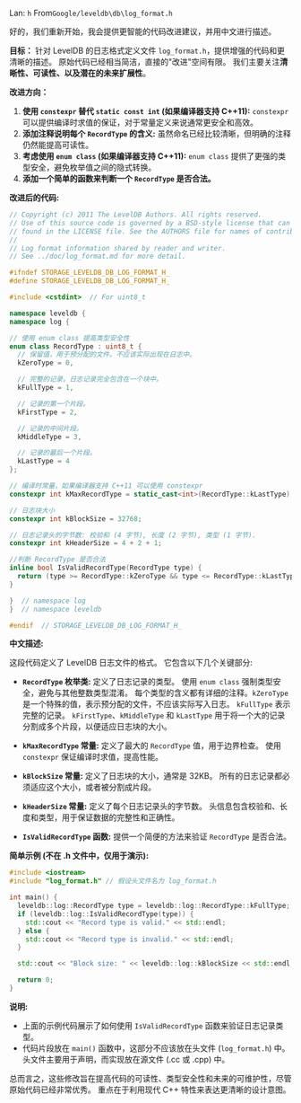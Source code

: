 Lan: `h` From`Google/leveldb\db\log_format.h`

好的，我们重新开始，我会提供更智能的代码改进建议，并用中文进行描述。

**目标：** 针对 LevelDB 的日志格式定义文件 `log_format.h`，提供增强的代码和更清晰的描述。 原始代码已经相当简洁，直接的"改进"空间有限。 我们主要关注**清晰性、可读性、以及潜在的未来扩展性**。

**改进方向：**

1.  **使用 `constexpr` 替代 `static const int` (如果编译器支持 C++11):** `constexpr` 可以提供编译时求值的保证，对于常量定义来说通常更安全和高效。
2.  **添加注释说明每个 `RecordType` 的含义:** 虽然命名已经比较清晰，但明确的注释仍然能提高可读性。
3.  **考虑使用 `enum class` (如果编译器支持 C++11):** `enum class` 提供了更强的类型安全，避免枚举值之间的隐式转换。
4.  **添加一个简单的函数来判断一个 `RecordType` 是否合法。**

**改进后的代码:**

```c++
// Copyright (c) 2011 The LevelDB Authors. All rights reserved.
// Use of this source code is governed by a BSD-style license that can be
// found in the LICENSE file. See the AUTHORS file for names of contributors.
//
// Log format information shared by reader and writer.
// See ../doc/log_format.md for more detail.

#ifndef STORAGE_LEVELDB_DB_LOG_FORMAT_H_
#define STORAGE_LEVELDB_DB_LOG_FORMAT_H_

#include <cstdint>  // For uint8_t

namespace leveldb {
namespace log {

// 使用 enum class 提高类型安全性
enum class RecordType : uint8_t {
  // 保留值，用于预分配的文件。不应该实际出现在日志中。
  kZeroType = 0,

  // 完整的记录。日志记录完全包含在一个块中。
  kFullType = 1,

  // 记录的第一个片段。
  kFirstType = 2,

  // 记录的中间片段。
  kMiddleType = 3,

  // 记录的最后一个片段。
  kLastType = 4
};

// 编译时常量，如果编译器支持 C++11 可以使用 constexpr
constexpr int kMaxRecordType = static_cast<int>(RecordType::kLastType);

// 日志块大小
constexpr int kBlockSize = 32768;

// 日志记录头的字节数: 校验和 (4 字节), 长度 (2 字节), 类型 (1 字节).
constexpr int kHeaderSize = 4 + 2 + 1;

//判断 RecordType 是否合法
inline bool IsValidRecordType(RecordType type) {
  return (type >= RecordType::kZeroType && type <= RecordType::kLastType);
}

}  // namespace log
}  // namespace leveldb

#endif  // STORAGE_LEVELDB_DB_LOG_FORMAT_H_
```

**中文描述:**

这段代码定义了 LevelDB 日志文件的格式。 它包含以下几个关键部分:

*   **`RecordType` 枚举类:**  定义了日志记录的类型。 使用 `enum class` 强制类型安全，避免与其他整数类型混淆。  每个类型的含义都有详细的注释。`kZeroType` 是一个特殊的值，表示预分配的文件，不应该实际写入日志。 `kFullType` 表示完整的记录。  `kFirstType`、`kMiddleType` 和 `kLastType` 用于将一个大的记录分割成多个片段，以便适应日志块的大小。

*   **`kMaxRecordType` 常量:**  定义了最大的 `RecordType` 值，用于边界检查。 使用 `constexpr` 保证编译时求值，提高性能。

*   **`kBlockSize` 常量:**  定义了日志块的大小，通常是 32KB。 所有的日志记录都必须适应这个大小，或者被分割成片段。

*   **`kHeaderSize` 常量:**  定义了每个日志记录头的字节数。 头信息包含校验和、长度和类型，用于保证数据的完整性和正确性。

*   **`IsValidRecordType` 函数:** 提供一个简便的方法来验证 `RecordType` 是否合法。

**简单示例 (不在 .h 文件中，仅用于演示):**

```c++
#include <iostream>
#include "log_format.h" // 假设头文件名为 log_format.h

int main() {
  leveldb::log::RecordType type = leveldb::log::RecordType::kFullType;
  if (leveldb::log::IsValidRecordType(type)) {
    std::cout << "Record type is valid." << std::endl;
  } else {
    std::cout << "Record type is invalid." << std::endl;
  }

  std::cout << "Block size: " << leveldb::log::kBlockSize << std::endl;

  return 0;
}
```

**说明:**

*   上面的示例代码展示了如何使用 `IsValidRecordType` 函数来验证日志记录类型。
*   代码片段放在 `main()` 函数中，这部分不应该放在头文件 (`log_format.h`) 中。 头文件主要用于声明，而实现放在源文件 (.cc 或 .cpp) 中。

总而言之，这些修改旨在提高代码的可读性、类型安全性和未来的可维护性，尽管原始代码已经非常优秀。 重点在于利用现代 C++ 特性来表达更清晰的设计意图。
